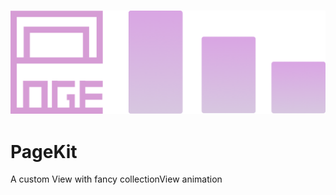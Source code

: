 <h3 align="center">
    <img src="chainpageview.png" width=540/>
</h3>

# PageKit
A custom View with fancy collectionView animation
